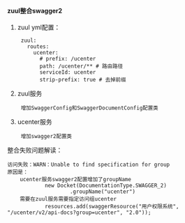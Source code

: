 #### zuul整合swagger2

1. zuul yml配置：

        zuul:
          routes:
            ucenter:
              # prefix: /ucenter
              path: /ucenter/** # 路由路径
              serviceId: ucenter
              strip-prefix: true # 去掉前缀
2. zuul服务
    
        增加SwaggerConfig和SwaggerDocumentConfig配置类

3. ucenter服务
        
        增加swagger2配置类
        
整合失败问题解读：
    
    访问失败：WARN：Unable to find specification for group
    原因是：
        ucenter服务swagger2配置增加了groupName
                new Docket(DocumentationType.SWAGGER_2)
                        .groupName("ucenter")
        需要在zuul服务需要指定访问组ucenter
                resources.add(swaggerResource("用户权限系统", "/ucenter/v2/api-docs?group=ucenter", "2.0"));

        